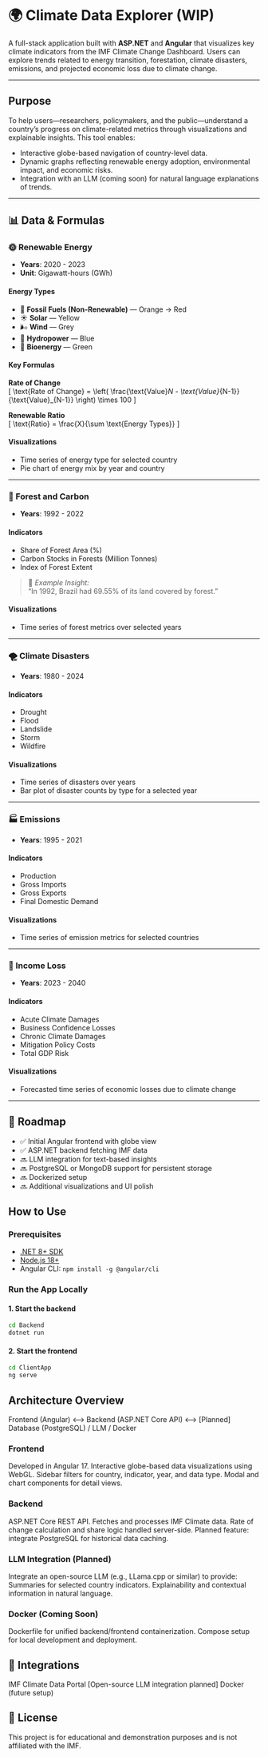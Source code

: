 # 🌍 Climate Data Explorer (WIP)

A full-stack application built with **ASP.NET** and **Angular** that visualizes key climate indicators from the IMF Climate Change Dashboard. Users can explore trends related to energy transition, forestation, climate disasters, emissions, and projected economic loss due to climate change.

---

## Purpose

To help users—researchers, policymakers, and the public—understand a country’s progress on climate-related metrics through visualizations and explainable insights. This tool enables:

- Interactive globe-based navigation of country-level data.
- Dynamic graphs reflecting renewable energy adoption, environmental impact, and economic risks.
- Integration with an LLM (coming soon) for natural language explanations of trends.

---

## 📊 Data & Formulas

### 🌞 Renewable Energy

- **Years**: 2020 - 2023  
- **Unit**: Gigawatt-hours (GWh)

#### Energy Types

- 🔴 **Fossil Fuels (Non-Renewable)** — Orange → Red  
- ☀️ **Solar** — Yellow  
- 🌬️ **Wind** — Grey  
- 🌊 **Hydropower** — Blue  
- 🌱 **Bioenergy** — Green  

#### Key Formulas

**Rate of Change**  
\[
\text{Rate of Change} = \left( \frac{\text{Value}_N - \text{Value}_{N-1}}{\text{Value}_{N-1}} \right) \times 100
\]

**Renewable Ratio**  
\[
\text{Ratio} = \frac{X}{\sum \text{Energy Types}}
\]

#### Visualizations

- Time series of energy type for selected country  
- Pie chart of energy mix by year and country  

---

### 🌲 Forest and Carbon

- **Years**: 1992 - 2022  

#### Indicators

- Share of Forest Area (%)  
- Carbon Stocks in Forests (Million Tonnes)  
- Index of Forest Extent  

> 📝 *Example Insight:*  
> “In 1992, Brazil had 69.55% of its land covered by forest.”

#### Visualizations

- Time series of forest metrics over selected years  

---

### 🌪️ Climate Disasters

- **Years**: 1980 - 2024  

#### Indicators

- Drought  
- Flood  
- Landslide  
- Storm  
- Wildfire  

#### Visualizations

- Time series of disasters over years  
- Bar plot of disaster counts by type for a selected year  

---

### 🏭 Emissions

- **Years**: 1995 - 2021  

#### Indicators

- Production  
- Gross Imports  
- Gross Exports  
- Final Domestic Demand  

#### Visualizations

- Time series of emission metrics for selected countries  

---

### 💸 Income Loss

- **Years**: 2023 - 2040  

#### Indicators

- Acute Climate Damages  
- Business Confidence Losses  
- Chronic Climate Damages  
- Mitigation Policy Costs  
- Total GDP Risk  

#### Visualizations

- Forecasted time series of economic losses due to climate change  

---

## 📌 Roadmap

- ✅ Initial Angular frontend with globe view  
- ✅ ASP.NET backend fetching IMF data  
- 🔜 LLM integration for text-based insights  
- 🔜 PostgreSQL or MongoDB support for persistent storage  
- 🔜 Dockerized setup  
- 🔜 Additional visualizations and UI polish  


## How to Use

### Prerequisites

- [.NET 8+ SDK](https://dotnet.microsoft.com/download)
- [Node.js 18+](https://nodejs.org/)
- Angular CLI: `npm install -g @angular/cli`

### Run the App Locally

#### 1. Start the backend
```bash
cd Backend
dotnet run
```

#### 2. Start the frontend
```bash
cd ClientApp
ng serve
```

## Architecture Overview
Frontend (Angular) <--> Backend (ASP.NET Core API) <--> [Planned] Database (PostgreSQL) / LLM / Docker

### Frontend
Developed in Angular 17.
Interactive globe-based data visualizations using WebGL.
Sidebar filters for country, indicator, year, and data type.
Modal and chart components for detail views.

### Backend
ASP.NET Core REST API.
Fetches and processes IMF Climate data.
Rate of change calculation and share logic handled server-side.
Planned feature: integrate PostgreSQL for historical data caching.

### LLM Integration (Planned)
Integrate an open-source LLM (e.g., LLama.cpp or similar) to provide:
Summaries for selected country indicators.
Explainability and contextual information in natural language.

### Docker (Coming Soon)
Dockerfile for unified backend/frontend containerization.
Compose setup for local development and deployment.


## 🔌 Integrations
IMF Climate Data Portal
[Open-source LLM integration planned]
Docker (future setup)

## 📄 License
This project is for educational and demonstration purposes and is not affiliated with the IMF. 

